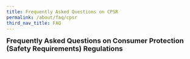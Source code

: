 ```yaml
---
title: Frequently Asked Questions on CPSR
permalink: /about/faq/cpsr
third_nav_title: FAQ
---
```


<font size="4"><b>Frequently Asked Questions on Consumer Protection (Safety Requirements) Regulations</b></font>
